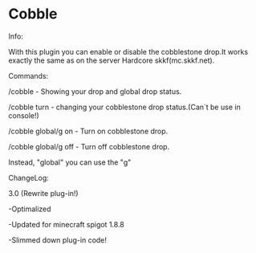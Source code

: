 Cobble
======
Info:

With this plugin you can enable or disable the cobblestone drop.It works exactly the same as on the server Hardcore skkf(mc.skkf.net).

Commands:

/cobble - Showing your drop and global drop status.

/cobble turn - changing your cobblestone drop status.(Can`t be use in console!)

/cobble global/g on - Turn on cobblestone drop.

/cobble global/g off - Turn off cobblestone drop.

Instead, "global" you can use the "g"


ChangeLog:

3.0 (Rewrite plug-in!)

-Optimalized

-Updated for minecraft spigot 1.8.8

-Slimmed down plug-in code!
